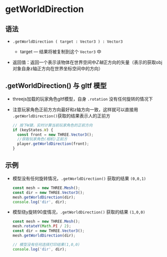 # getWorldDirection

## 语法

+ `.getWorldDirection ( target : Vector3 ) : Vector3`

  + target — 结果将被复制到这个 `Vector3` 中

+ 返回值：返回一个表示该物体在世界空间中*Z轴*正方向的矢量（表示的获取obj对象自身z轴正方向在世界坐标空间中的方向）

## .getWorldDirection() 与 gltf 模型

+ threejs加载的玩家角色gltf模型，自身 `.rotation` 没有任何旋转的情况下
+ 注意玩家角色正前方方向最好和z轴方向一致，这样就可以直接用 `.getWorldDirection()`获取的结果表示人的正前方

  ```js
  // 按下W键，实时计算当前玩家角色的正前方向
  if (keyStates.W) {
    const front = new THREE.Vector3();
    //获取玩家角色(相机)正前方
    player.getWorldDirection(front);
  }
  ```

## 示例

+ 模型没有任何旋转情况，`.getWorldDirection()` 获取的结果 `(0,0,1)`

  ```js
  const mesh = new THREE.Mesh();
  const dir = new THREE.Vector3();
  mesh.getWorldDirection(dir);
  console.log('dir', dir);
  ```

+ 模型绕y旋转90度情况，`.getWorldDirection()` 获取的结果 `(1,0,0)`

  ```js
  const mesh = new THREE.Mesh();
  mesh.rotateY(Math.PI / 2);
  const dir = new THREE.Vector3();
  mesh.getWorldDirection(dir);

  // 模型没有任何选择打印结果(1,0,0)
  console.log('dir', dir);
  ```
